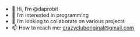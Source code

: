 - 👋 Hi, I’m @daprobit
- 👀 I’m interested in programming
- 💞️ I’m looking to collaborate on various projects
- 📫 How to reach me: crazycluboriginal@gmail.com

<!---
daprobit/daprobit is a ✨ special ✨ repository because its `README.md` (this file) appears on your GitHub profile.
You can click the Preview link to take a look at your changes.
--->
